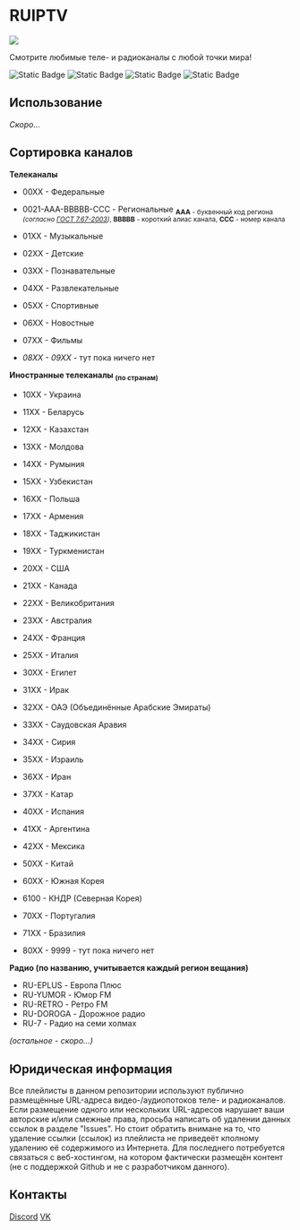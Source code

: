 # RUIPTV

![](https://i.imgur.com/aFphFSO.png)

Смотрите любимые теле- и радиоканалы с любой точки мира!

![Static Badge](https://img.shields.io/badge/%D1%81%D0%BE%D0%B2%D0%BC%D0%B5%D1%81%D1%82%D0%B8%D0%BC%D0%BE_%D1%81-VLC-orange) ![Static Badge](https://img.shields.io/badge/%D1%81%D0%BE%D0%B2%D0%BC%D0%B5%D1%81%D1%82%D0%B8%D0%BC%D0%BE_%D1%81-IPTV_Stream_Player-blue) ![Static Badge](https://img.shields.io/badge/%D1%81%D0%BE%D0%B2%D0%BC%D0%B5%D1%81%D1%82%D0%B8%D0%BC%D0%BE_%D1%81-5KPlayer-4477FF) ![Static Badge](https://img.shields.io/badge/%D1%81%D0%BE%D0%B2%D0%BC%D0%B5%D1%81%D1%82%D0%B8%D0%BC%D0%BE_%D1%81-Megacubo-5C3187)



## Использование

*Скоро...*

## Сортировка каналов

**Телеканалы**
+ 00ХХ - Федеральные
+ 0021-AAA-BBBBB-CCC - Региональные
<sub>**AAA** - буквенный код региона *(согласно [ГОСТ 7.67-2003](https://ru.wikipedia.org/wiki/%D0%9A%D0%BE%D0%B4%D1%8B_%D1%81%D1%83%D0%B1%D1%8A%D0%B5%D0%BA%D1%82%D0%BE%D0%B2_%D0%A0%D0%BE%D1%81%D1%81%D0%B8%D0%B9%D1%81%D0%BA%D0%BE%D0%B9_%D0%A4%D0%B5%D0%B4%D0%B5%D1%80%D0%B0%D1%86%D0%B8%D0%B8))*, **BBBBB** - короткий алиас канала, **CCC** - номер канала</sub>
  
+ 01ХХ - Музыкальные
+ 02ХХ - Детские
+ 03ХХ - Познавательные
+ 04ХХ - Развлекательные
+ 05ХХ - Спортивные
+ 06ХХ - Новостные
+ 07ХХ - Фильмы
+ *08ХХ - 09ХХ* - тут пока ничего нет

**Иностранные телеканалы <sub>(по странам)</sub>**
+ 10ХХ - Украина
+ 11ХХ - Беларусь
+ 12ХХ - Казахстан
+ 13ХХ - Молдова
+ 14ХХ - Румыния
+ 15ХХ - Узбекистан
+ 16ХХ - Польша
+ 17ХХ - Армения
+ 18ХХ - Таджикистан
+ 19ХХ - Туркменистан



+ 20ХХ - США
+ 21ХХ - Канада
+ 22ХХ - Великобритания
+ 23ХХ - Австралия
+ 24ХХ - Франция
+ 25ХХ - Италия



+ 30ХХ - Египет
+ 31ХХ - Ирак
+ 32ХХ - ОАЭ (Объединённые Арабские Эмираты)
+ 33ХХ - Саудовская Аравия
+ 34ХХ - Сирия
+ 35ХХ - Израиль
+ 36ХХ - Иран
+ 37ХХ - Катар



+ 40ХХ - Испания
+ 41ХХ - Аргентина
+ 42ХХ - Мексика



+ 50ХХ - Китай



+ 60ХХ - Южная Корея
+ 6100 - КНДР (Северная Корея)



+ 70ХХ - Португалия
+ 71ХХ - Бразилия

+ 80ХХ - 9999 - тут пока ничего нет

**Радио (по названию, учитывается каждый регион вещания)**

+ RU-EPLUS - Европа Плюс
+ RU-YUMOR - Юмор FM
+ RU-RETRO - Ретро FM
+ RU-DOROGA - Дорожное радио
+ RU-7 - Радио на семи холмах

*(остальное - скоро...)*

## Юридическая информация

Все плейлисты в данном репозитории используют публично размещённые URL-адреса видео-/аудиопотоков теле- и радиоканалов. Если размещение одного или нескольких URL-адресов нарушает ваши авторские и/или смежные права, просьба написать об удалении данных ссылок в разделе "Issues". Но стоит обратить внимане на то, что удаление ссылки (ссылок) из плейлиста не приведеёт кполному  удалению её содержимого из Интернета. Для последнего потребуется связаться с веб-хостингом, на котором фактически размещён контент (не с поддержкой Github и не с разработчиком данного).


## Контакты

[Discord](discordapp.com/users/739875336518369291)
[VK](https://vk.com/kiroffytru)
